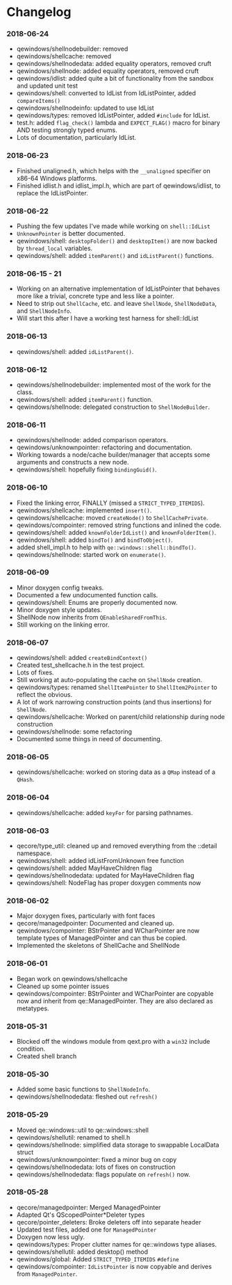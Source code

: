 # Changelog

### 2018-06-24
* qewindows/shellnodebuilder: removed
* qewindows/shellcache: removed
* qewindows/shellnodedata: added equality operators, removed cruft
* qewindows/shellnode: added equality operators, removed cruft
* qewindows/idlist: added quite a bit of functionality from the sandbox and
updated unit test
* qewindows/shell: converted to IdList from IdListPointer, added `compareItems()` 
* qewindows/shellnodeinfo: updated to use IdList
* qewindows/types: removed IdListPointer, added `#include` for IdList.
* test.h: added `flag_check()` lambda and `EXPECT_FLAG()` macro for binary
AND testing strongly typed enums.
* Lots of documentation, particularly IdList.

### 2018-06-23
* Finished unaligned.h, which helps with the `__unaligned` specifier on x86-64 
Windows platforms.
* Finished idlist.h and idlist_impl.h, which are part of qewindows/idlist, to
replace the IdListPointer.

### 2018-06-22
* Pushing the few updates I've made while working on `shell::IdList`
* `UnknownPointer` is better documented.
* qewindows/shell: `desktopFolder()` and `desktopItem()` are now backed by `thread_local`
variables.
* qewindows/shell: added `itemParent()` and `idListParent()` functions.

### 2018-06-15 - 21
* Working on an alternative implementation of IdListPointer that behaves more
like a trivial, concrete type and less like a pointer.
* Need to strip out `ShellCache`, etc. and leave `ShellNode`, `ShellNodeData`, and
`ShellNodeInfo`.
* Will start this after I have a working test harness for shell::IdList

### 2018-06-13
* qewindows/shell: added `idListParent()`.

### 2018-06-12
* qewindows/shellnodebuilder: implemented most of the work for the class.
* qewindows/shell: added `itemParent()` function.
* qewindows/shellnode: delegated construction to `ShellNodeBuilder`.

### 2018-06-11
* qewindows/shellnode: added comparison operators.
* qewindows/unknownpointer: refactoring and documentation.
* Working towards a node/cache builder/manager that accepts some arguments
and constructs a new node.
* qewindows/shell: hopefully fixing `bindingGuid()`.

### 2018-06-10
* Fixed the linking error, FINALLY (missed a `STRICT_TYPED_ITEMIDS`).
* qewindows/shellcache: implemented `insert()`.
* qewindows/shellcache: moved `createNode()` to `ShellCachePrivate`.
* qewindows/compointer: removed string functions and inlined the code.
* qewindows/shell: added `knownFolderIdList()` and `knownFolderItem()`.
* qewindows/shell: added `bindTo()` and `bindToObject()`.
* added shell_impl.h to help with `qe::windows::shell::bindTo()`.
* qewindows/shellnode: started work on `enumerate()`.

### 2018-06-09
* Minor doxygen config tweaks.
* Documented a few undocumented function calls.
* qewindows/shell: Enums are properly documented now.
* Minor doxygen style updates.
* ShellNode now inherits from `QEnableSharedFromThis`.
* Still working on the linking error.

### 2018-06-07
* qewindows/shell: added `createBindContext()`
* Created test_shellcache.h in the test project.
* Lots of fixes.
* Still working at auto-populating the cache on `ShellNode` creation.
* qewindows/types: renamed `ShellItemPointer` to `ShellItem2Pointer` to reflect
the obvious.
* A lot of work narrowing construction points (and thus insertions) for `ShellNode`.
* qewindows/shellcache: Worked on parent/child relationship during node construction
* qewindows/shellnode: some refactoring
* Documented some things in need of documenting.

### 2018-06-05
* qewindows/shellcache: worked on storing data as a `QMap` instead of a `QHash`.

### 2018-06-04
* qewindows/shellcache: added `keyFor` for parsing pathnames.

### 2018-06-03
* qecore/type_util: cleaned up and removed everything from the ::detail namespace.
* qewindows/shell: added idListFromUnknown free function
* qewindows/shell: added MayHaveChildren flag
* qewindows/shellnodedata: updated for MayHaveChildren flag
* qewindows/shell: NodeFlag has proper doxygen comments now

### 2018-06-02
* Major doxygen fixes, particularly with font faces
* qecore/managedpointer: Documented and cleaned up.
* qewindows/compointer: BStrPointer and WCharPointer are now template types of
ManagedPointer and can thus be copied.
* Implemented the skeletons of ShellCache and ShellNode

### 2018-06-01
* Began work on qewindows/shellcache
* Cleaned up some pointer issues
* qewindows/compointer: BStrPointer and WCharPointer are copyable now and inherit
from qe::ManagedPointer. They are also declared as metatypes.

### 2018-05-31
* Blocked off the windows module from qext.pro with a `win32` include condition.
* Created shell branch

### 2018-05-30
* Added some basic functions to `ShellNodeInfo`.
* qewindows/shellnodedata: fleshed out `refresh()`

### 2018-05-29
* Moved qe::windows::util to qe::windows::shell
* qewindows/shellutil: renamed to shell.h
* qewindows/shellnode: simplified data storage to swappable LocalData struct
* qewindows/unknownpointer: fixed a minor bug on copy
* qewindows/shellnodedata: lots of fixes on construction
* qewindows/shellnodedata: flags populate on `refresh()` now.

### 2018-05-28
* qecore/managedpointer: Merged ManagedPointer
* Adapted Qt's QScopedPointer*Deleter types
* qecore/pointer_deleters: Broke deleters off into separate header
* Updated test files, added one for `ManagedPointer`
* Doxygen now less ugly.
* qewindows/types: Proper clutter names for qe::windows type aliases.
* qewindows/shellutil: added desktop() method
* qewindows/global: Added `STRICT_TYPED_ITEMIDS` `#define`
* qewindows/compointer: `IdListPointer` is now copyable and derives from `ManagedPointer`.